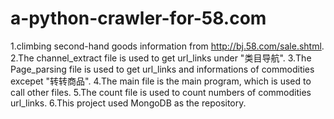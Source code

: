 # a-python-crawler-for-58.com
1.climbing second-hand goods information from http://bj.58.com/sale.shtml.
2.The channel_extract file is used to get url_links under "类目导航".
3.The Page_parsing file is used to get url_links and informations of commodities excepet "转转商品".
4.The main file is the main program, which is used to call other files.
5.The count file is used to count numbers of commodities url_links.
6.This project used MongoDB as the repository.
